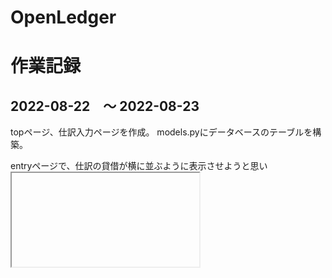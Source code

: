 # OpenLedger



# 作業記録

## 2022-08-22　〜 2022-08-23
topページ、仕訳入力ページを作成。
models.pyにデータベースのテーブルを構築。

entryページで、仕訳の貸借が横に並ぶように表示させようと思い <iframe> と debit_side.html（子）, credit_side.html（子） を使って表示させるところまではできたが、
いざentry.html（親）でsubmitしてみたら子要素の情報がPOSTできなかった。解決できず保留中。

## 2022-08-24
勘定科目リストを作成。
地道にadmin画面に打ち込んだのち、 manage.py dumpdata journal.account > account.json にて出力。
vscodeのjson整形機能に思わず「おー」と声が出た。
Gitを入れていたものの add, commit, push していなかったので、これらを実行

* Gitカンペ
  * git add .
  * git commit
  * git push origin main

## 2022-08-25
試算表を表示するページ trial_balance.html を作成しようとして詰まる。
 * 仕訳テーブルから借方・貸方を集計しようとして、 Journal.objects.all() でデータを取得しようとしたがなぜか仕訳番号しか取得できなかった。仕方なく for ループで Journal.objects.get(pk=pk) として1行ずつ取得した。
 * 取得したデータ(dict形式)をhtmlで表示させようとしたけど表示されなかった。
 * 結局「総勘定元帳テーブル」がないと処理しにくい？「仕訳テーブル」と「総勘定元帳テーブル」は内容がかぶるからどちらか一つにしたい（軽量化のため）。
 * 試算表は view.py の中で完成させたい。どうしたらうまくいくか？

Journalテーブルからviews.pyの trial_balance にデータを引っ張ってきて、 trial_balance の中で仕訳の集計＆期末残高の計算（期首残高どうする？？？）をしたものを trial_balance.html に渡して表示する、みたいなことを実現したい。

## 2022-08-26
昨日の続きで trial_balance.html に取り組んだ。無事に試算表っぽい表示ができるようになった。
月次や四半期ではまだ表示できない。

entry.html で、勘定科目をプルダウンリストで選択できるようにしようとして詰まる。
プルダウンリストは作れたが、その値をどのようにPUSHすれば仕訳テーブルに取り込めるかわからなかった。


## 2022-08-27
django form に入力した値のPUSHの取得だが、
 <tag name="fuga"> {{ form.form }} </tag>
 みたいな感じで上手くいかないだろうか？

 models.py で、数値が入る予定の部分（科目コード等のコード）を、CharFieleからIntegerFieldに変更した。

 ## 2022-08-29
 entry.html で勘定科目の選択をプルダウンリストにすることはできたが、プルダウンリストの値を取得できない。 views.py の方で取得できることはできるが、 <form>タグ内の最後の仕訳科目しか抽出できない（各仕訳の勘定科目をリスト形式で取得できない）。
  >https://kleinblog.net/django-choice-field.html

 <tag value="xx">{{ account }}</tag>みたいなかんじでvalue に account を代入しようと Javascript を書いてみたが、うまくい方なかった。

 * プルダウンリストで表示した値を value に入れる方法を見つける。もしくはほかの方法を考える。
 * 複数のユーザー（利用者）がいる場合に、DBは各ユーザーごとに作ることになるのか？一般的なSNSの事例からユーザーとDBの関係を理解する。

 ## 2022-08-30
 ### 勘定科目のプルダウンリストの要素
 {% for account in accounts %}
  {{ account }}
{% endfor %}
↓
<select name="account" required id="id_accont">
<option value="11102">11102 小口現金</option>

選択された値は、"account" としてFormから送信されている。
<input>タグの name="debit-account" name="credit-account" は無視されている。

借方・貸方金額の一致チェックを javascript で行うことは成功したが、一致している場合にsubmit処理をすることができなかった。 if alert else submit をできるようにする。

## 2022-08-31
貸借金額の一致チェックは、javscriptを使ってブラウザ側で処理することがどうしてもうまくいかなかった。そのためバックエンドで実行することとした。
一方で、バックエンドで貸借不一致を検出した場合に元の仕訳入力ページに戻るが、戻った際にプルダウンリストで入力した勘定科目に元々入力していた値をいれることはできなかった。
プルダウンリストをやめて「入力フォーム＋サジェスチョン機能」に変えようとしたが、サジェスチョン機能をhtmlに落とし込むことができなかった（admin画面で実装することはできた）
> https://qiita.com/sukobuto/items/2ea0793608c0ca238367

テストのために作ってそのまま残してあるもの

### admin.py
@admin.register(TestTable)
class TestAdmin(admin.ModelAdmin):
    form = ChoiceAccountForm2

### forms.py
class ChoiceAccountForm2(forms.ModelForm):
    class Meta:
        model = TestTable
        fields = ('__all__')
        widgets = {
            'account': autocomplete.ModelSelect2(url='account-autocomplete')
        }


### OSSL > urls.py
    path('account-autocomplete/',views.AccountsAutoComplete.as_view(), name='account-autocomplete'),

### views.py
class AccountsAutoComplete(autocomplete.Select2QuerySetView):
    def get_queryset(self):

        qs = Account.objects.all()
        if self.q:
            qs = qs.filter()

        return qs

### OSSL > settings.py > INSTALLED_APP
    'dal',
    'dal_select2',

## 2022-09-01
balance_sheet.html, profit_loss_statement.html を作成。
views.py で make_balance_sheet, make_profit_loss_statement 関数を作成。基本的には make_trial_balance をコピーしただけ。

BS、PL表示用には集計項目（流動資産合計、固定資産合計...etc）を作らなきゃいけないけど未着手。


## 2022-09-02
views.py make_trial_balance関数を修正。
* model定義で勘定科目コードが数値となったために、参照エラーとなって何も勘定科目が表示されなくなっていたので修正した。
make_balance_sheet, make_profit_loss_statement も同様に修正。
* TB、BS、PLは、Accountテーブルの「件数」を取得し、pk = range(1, 件数) みたいなイメージでデータを取得していたが、これだとAccountの追加・削除によってpk ( id ) が連番でなくなることで、網羅的に表示することができなくなってしまう。そのため純粋に account_code を抽出するように変更した。

## 2022-09-05
ユーザー登録機能を追加した。

## 2022-09-06
test2.html を使って、仕訳入力ページが見やすくなるように調整した。
* プルダウンリストのサイズ変更方法がわからない
* Journalテーブルにうまく仕訳がPOSTされているか検証が未了。
* entry.html の更新はまだ。


## 2022-09-07
トップページに変更を加えた
* ログインしていない場合にはログイン/ユーザー登録をするよう表示。
* ログインしている場合には、仕訳入力ページへのリンク＆TBを表示。
